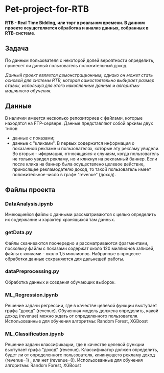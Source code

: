 # Pet-project-for-RTB
**RTB - Real Time Bidding, или торг в реальном времени. 
В данном проекте осущствляется обработка и анализ данных, собранных в RTB-системе.** 

## Задача 
По данным пользователя с некоторой долей вероятности определить, принесет ли данный пользователь положительный доход. 

*Данный проект является демонстрационным, однако он может стать основой для системы RTB, которая самостоятельно выбирает размер ставок, используя для этого накопленные данные и алгоритмы машинного обучения.* 

## Данные 
В наличии имеется несколько репозиториев с файлами, которые находятся на FTP-сервере. 
Данные представляют собой архивы двух типов: 
- данные с показами;
- данные с "кликами".
В первых содержится информация о показанной рекламе и пользователях, которые эту рекламу увидели. 
Во вторых - иформация, относящаяся к случаям, когда пользователь не только увидел рекламу, но и кликнул на рекламный баннер. Если после клика на баннер была осуществлено целевое действие, приносящее рекламодателю доход, то такой пользователь имеет положительное число в графе "revenue" (доход).

## Файлы проекта

### DataAnalysis.ipynb 
Имеющиейся файлы с данными рассматриваются с целью определить их содержание и характер хранящихся там данных. 
	
### getData.py 
Файлы скачиваются поочередно и рассматриваются фрагментами, поскольку файлы с показами содержат около 120 миллионов записей, файлы с кликами - около 1,5 миллионов. Набранные в процессе обработки данные сохраняются для дальнешей работы. 

### dataPreprocessing.py
Обработка данных и создания обучающих выборок.

### ML_Regression.ipynb 
Решение задачи регрессии, где в качестве целевой функции выступает графа "доход" (revenue). Обученная модель должена определить, какой доход (revenue) можно ждать от определенного пользователя.
Использованные для обучения алгоритмы: Random Forest, XGBoost

### ML_Classification.ipynb 
Решение задачи классификации, где в качестве целевой функции выступает графа "доход" (revenue).
Классификатор должен определить, будет ли от определенного пользователя, кликнувшего рекламу доход (revenue=1) , или нет (revenue=0).
Использованные для обучения алгоритмы: Random Forest, XGBoost
